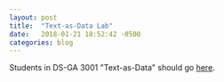 ```yaml
---
layout: post
title:  "Text-as-Data Lab"
date:   2018-01-21 18:52:42 -0500
categories: blog
---
```

Students in DS-GA 3001 "Text-as-Data" should go <a href="https://leslie-huang.github.io/text-as-data-lab/">here</a>.
